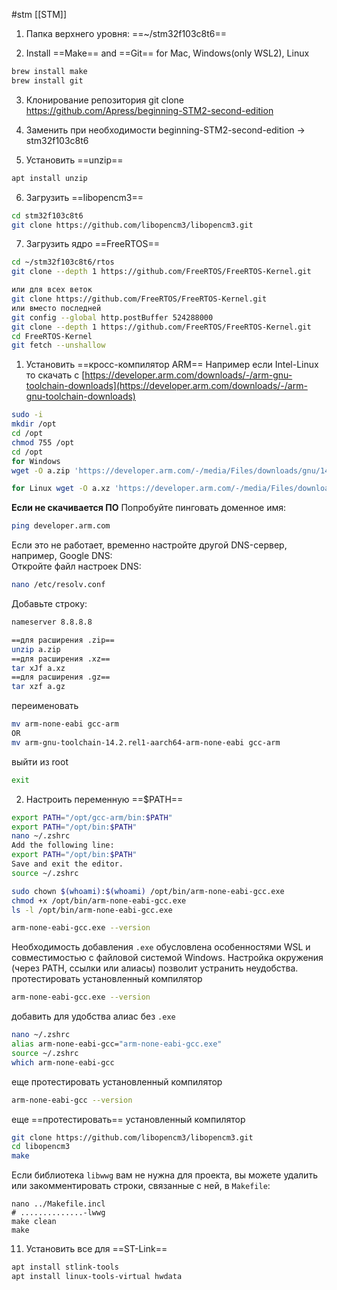 #stm 
[[STM]]

1. Папка верхнего уровня:
    ==~/stm32f103c8t6==

2. Install ==Make== and ==Git== for Mac, Windows(only WSL2), Linux
```bash
brew install make
brew install git
```

3.  Клонирование репозитория
git clone https://github.com/Apress/beginning-STM2-second-edition

4.  Заменить при необходимости
 beginning-STM2-second-edition -> stm32f103c8t6

5.  Установить ==unzip==
```bash
apt install unzip
```

6. Загрузить ==libopencm3==
```bash
cd stm32f103c8t6 
git clone https://github.com/libopencm3/libopencm3.git 
```

7. Загрузить ядро ==FreeRTOS==
```bash
cd ~/stm32f103c8t6/rtos 
git clone --depth 1 https://github.com/FreeRTOS/FreeRTOS-Kernel.git

или для всех веток 
git clone https://github.com/FreeRTOS/FreeRTOS-Kernel.git 
или вместо последней 
git config --global http.postBuffer 524288000 
git clone --depth 1 https://github.com/FreeRTOS/FreeRTOS-Kernel.git
cd FreeRTOS-Kernel 
git fetch --unshallow
```

1. Установить ==кросс-компилятор ARM==
Например если Intel-Linux то скачать с [https://developer.arm.com/downloads/-/arm-gnu-toolchain-downloads](https://developer.arm.com/downloads/-/arm-gnu-toolchain-downloads)
```bash
sudo -i 
mkdir /opt 
cd /opt 
chmod 755 /opt 
cd /opt 
for Windows 
wget -O a.zip 'https://developer.arm.com/-/media/Files/downloads/gnu/14.2.rel1/binrel/arm-gnu-toolchain-14.2.rel1-mingw-w64-x86_64-arm-none-eabi.zip' 

for Linux wget -O a.xz 'https://developer.arm.com/-/media/Files/downloads/gnu/14.2.rel1/binrel/arm-gnu-toolchain-14.2.rel1-aarch64-arm-none-eabi.tar.xz'
```
**Если не скачивается ПО**
Попробуйте пинговать доменное имя:
```bash
ping developer.arm.com
```
Если это не работает, временно настройте другой DNS-сервер, например, Google DNS:  
Откройте файл настроек DNS:
```bash
nano /etc/resolv.conf
```
Добавьте строку:
```bash
nameserver 8.8.8.8
```

```bash
==для расширения .zip==
unzip a.zip
==для расширения .xz==
tar xJf a.xz
==для расширения .gz==
tar xzf a.gz
```
переименовать
```bash
mv arm-none-eabi gcc-arm
OR
mv arm-gnu-toolchain-14.2.rel1-aarch64-arm-none-eabi gcc-arm
```
выйти из root
```bash
exit
```

2. Настроить переменную ==$PATH==
```bash
export PATH="/opt/gcc-arm/bin:$PATH"
export PATH="/opt/bin:$PATH"
nano ~/.zshrc
Add the following line:
export PATH="/opt/bin:$PATH"
Save and exit the editor.
source ~/.zshrc

sudo chown $(whoami):$(whoami) /opt/bin/arm-none-eabi-gcc.exe
chmod +x /opt/bin/arm-none-eabi-gcc.exe
ls -l /opt/bin/arm-none-eabi-gcc.exe

arm-none-eabi-gcc.exe --version
```
Необходимость добавления `.exe` обусловлена особенностями WSL и совместимостью с файловой системой Windows. Настройка окружения (через PATH, ссылки или алиасы) позволит устранить неудобства.  
протестировать установленный компилятор
```bash
arm-none-eabi-gcc.exe --version
```

добавить для удобства алиас без `.exe`
```bash
nano ~/.zshrc
alias arm-none-eabi-gcc="arm-none-eabi-gcc.exe"
source ~/.zshrc
which arm-none-eabi-gcc
```
еще протестировать установленный компилятор
```bash
arm-none-eabi-gcc --version
```
еще ==протестировать== установленный компилятор
```bash
git clone https://github.com/libopencm3/libopencm3.git
cd libopencm3
make
```
Если библиотека `libwwg` вам не нужна для проекта, вы можете удалить или закомментировать строки, связанные с ней, в `Makefile`:
```make
nano ../Makefile.incl
# ..............-lwwg
make clean
make
```

11. Установить все для ==ST-Link==

```bash
apt install stlink-tools
apt install linux-tools-virtual hwdata
```